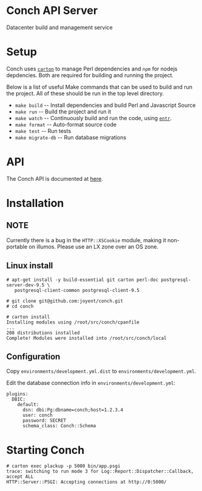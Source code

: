 # Conch API Server

Datacenter build and management service

# Setup

Conch uses [`carton`](https://metacpan.org/pod/Carton) to manage Perl
dependencies and `npm` for nodejs depdencies.  Both are required for building and
running the project.

Below is a list of useful Make commands that can be used to build and run the
project. All of these should be run in the top level directory.

* `make build` -- Install dependencies and build Perl and Javascript Source
* `make run` -- Build the project and run it
* `make watch` -- Continuously build and run the code, using [`entr`](http://entrproject.org).
* `make format` -- Auto-format source code
* `make test` -- Run tests
* `make migrate-db` -- Run database migrations

# API

The Conch API is documented at [here](https://conch.joyent.us/doc).

# Installation

## NOTE

Currently there is a bug in the `HTTP::XSCookie` module, making it non-portable
on illumos. Please use an LX zone over an OS zone.

## Linux install

```
# apt-get install -y build-essential git carton perl-doc postgresql-server-dev-9.5 \
   postgresql-client-common postgresql-client-9.5

# git clone git@github.com:joyent/conch.git
# cd conch

# carton install
Installing modules using /root/src/conch/cpanfile
...
208 distributions installed
Complete! Modules were installed into /root/src/conch/local

```

## Configuration

Copy `environments/development.yml.dist` to `environments/development.yml`.

Edit the database connection info in `environments/development.yml`:

```
plugins:
  DBIC:
    default:
      dsn: dbi:Pg:dbname=conch;host=1.2.3.4
      user: conch
      password: SECRET
      schema_class: Conch::Schema
```

# Starting Conch

```
# carton exec plackup -p 5000 bin/app.psgi
trace: switching to run mode 3 for Log::Report::Dispatcher::Callback, accept ALL
HTTP::Server::PSGI: Accepting connections at http://0:5000/
```
